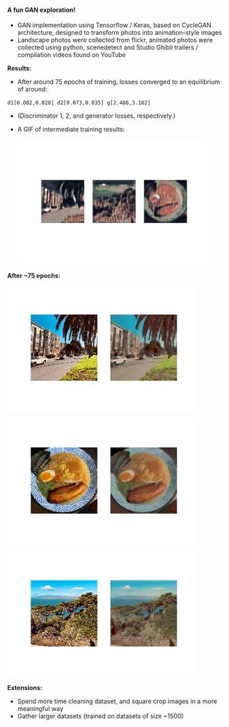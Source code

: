#### A fun GAN exploration!

- GAN implementation using Tensorflow / Keras, based on CycleGAN architecture, designed to transform photos into animation-style images
- Landscape photos were collected from flickr, animated photos were collected using python, scenedetect and Studio Ghibli trailers / compilation videos found on YouTube

**Results:**

- After around 75 epochs of training, losses converged to an equilibrium of around:

```
d1[0.002,0.028] d2[0.073,0.035] g[2.486,3.182]
```

- (Discriminator 1, 2, and generator losses, respectively.)

- A GIF of intermediate training results:

  ![gan](./gan.gif)

**After ~75 epochs:**

![0](./results/0.png)

![5](./results/1.png)

![4](./results/3.png)

**Extensions:**

- Spend more time cleaning dataset, and square crop images in a more meaningful way
- Gather larger datasets (trained on datasets of size ~1500)